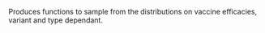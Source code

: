 Produces functions to sample from the distributions on vaccine efficacies, 
variant and type dependant.
